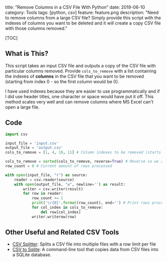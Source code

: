title: "Remove Columns in a CSV File With Python"
date: 2019-06-10
category: Tools
tags: [python, csv]
feature: feature.png
description: "Need to remove columns from a large CSV file? Simply provide this script with the indexes of columns you want to be deleted and it will create a copy CSV file with those columns removed."

[TOC]

## What is This?
This script takes an input CSV file and outputs a copy of the CSV file with particular columns removed. Provide `cols_to_remove` with a list containing the indexes of **columns** in the CSV file that you want to be removed (starting from index 0 - so the first column would be 0).

I have used indexes because they are easier to use programmatically and if I did use header titles, one character or space would have put it off. This method scales very well and can remove columns where MS Excel can't open a large file.

## Code

```python
import csv

input_file = 'input.csv'
output_file = 'output.csv'
cols_to_remove = [1, 4, 10, 11] # Column indexes to be removed (starts at 0)

cols_to_remove = sorted(cols_to_remove, reverse=True) # Reverse so we remove from the end first
row_count = 0 # Current amount of rows processed

with open(input_file, "r") as source:
    reader = csv.reader(source)
    with open(output_file, "w", newline='') as result:
        writer = csv.writer(result)
        for row in reader:
            row_count += 1
            print('\r{0}'.format(row_count), end='') # Print rows processed
            for col_index in cols_to_remove:
                del row[col_index]
            writer.writerow(row)
```

## Other Useful and Related CSV Tools
 - [CSV Splitter](https://gist.github.com/jrivero/1085501/a2401c345e8abb46f3623e08afbe36e59923f94e): Splits a CSV file into multiple files with a row limit per file
 - [CSV to Sqlite](https://github.com/zblesk/csv-to-sqlite): A command-line tool that copies data from CSV files into a SQLite database.
